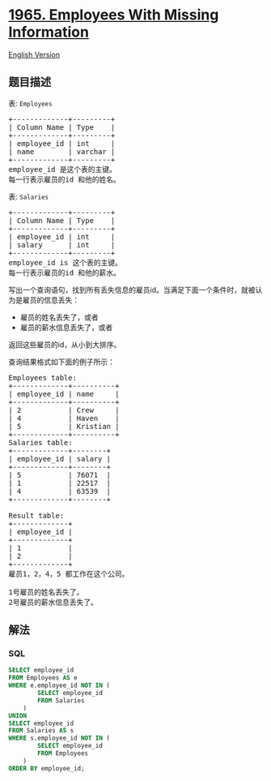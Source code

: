 # [1965. Employees With Missing Information](https://leetcode-cn.com/problems/employees-with-missing-information)

[English Version](/solution/1900-1999/1965.Employees%20With%20Missing%20Information/README_EN.md)

## 题目描述

<!-- 这里写题目描述 -->

<p>表: <code>Employees</code></p>

<pre>+-------------+---------+
| Column Name | Type    |
+-------------+---------+
| employee_id | int     |
| name        | varchar |
+-------------+---------+
employee_id 是这个表的主键。
每一行表示雇员的id 和他的姓名。
</pre>

<p>表: <code>Salaries</code></p>

<pre>+-------------+---------+
| Column Name | Type    |
+-------------+---------+
| employee_id | int     |
| salary      | int     |
+-------------+---------+
employee_id is 这个表的主键。
每一行表示雇员的id 和他的薪水。
</pre>

<p>写出一个查询语句，找到所有丢失信息的雇员id。当满足下面一个条件时，就被认为是雇员的信息丢失：</p>

<ul>
	<li>雇员的姓名丢失了，或者</li>
	<li>雇员的薪水信息丢失了，或者</li>
</ul>

<p>返回这些雇员的id，从小到大排序。</p>

<p>查询结果格式如下面的例子所示：</p>

<pre>Employees table:
+-------------+----------+
| employee_id | name     |
+-------------+----------+
| 2           | Crew     |
| 4           | Haven    |
| 5           | Kristian |
+-------------+----------+
Salaries table:
+-------------+--------+
| employee_id | salary |
+-------------+--------+
| 5           | 76071  |
| 1           | 22517  |
| 4           | 63539  |
+-------------+--------+

Result table:
+-------------+
| employee_id |
+-------------+
| 1           |
| 2           |
+-------------+
雇员1，2，4，5 都工作在这个公司。

1号雇员的姓名丢失了。
2号雇员的薪水信息丢失了。
</pre>

## 解法

<!-- 这里可写通用的实现逻辑 -->

<!-- tabs:start -->

### **SQL**

<!-- 这里可写当前语言的特殊实现逻辑 -->

```sql
SELECT employee_id
FROM Employees AS e
WHERE e.employee_id NOT IN (
        SELECT employee_id
        FROM Salaries
    )
UNION
SELECT employee_id
FROM Salaries AS s
WHERE s.employee_id NOT IN (
        SELECT employee_id
        FROM Employees
    )
ORDER BY employee_id;
```

<!-- tabs:end -->
